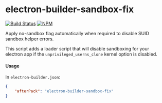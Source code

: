 # electron-builder-sandbox-fix

[![Build Status](https://ci.systest.eu/api/badges/gergof/electron-builder-sandbox-fix/status.svg)](https://ci.systest.eu/gergof/electron-builder-sandbox-fix)
[![NPM](https://img.shields.io/npm/v/electron-builder-sandbox-fix)](https://www.npmjs.com/package/electron-builder-sandbox-fix)

Apply no-sandbox flag automatically when required to disable SUID sandbox helper errors.

This script adds a loader script that will disable sandboxing for your electron app if the `unprivileged_userns_clone` kernel option is disabled.

#### Usage

In `electron-builder.json`:

```json
{
	"afterPack": "electron-builder-sandbox-fix"
}
```
